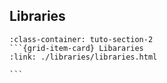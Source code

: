 ## Libraries
````{grid} 1 1 1 1
:class-container: tuto-section-2
```{grid-item-card} Libararies
:link: ./libraries/libraries.html

```
````